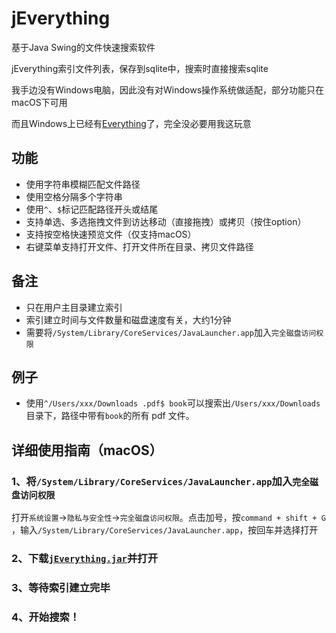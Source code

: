 # jEverything

基于Java Swing的文件快速搜索软件

jEverything索引文件列表，保存到sqlite中，搜索时直接搜索sqlite

我手边没有Windows电脑，因此没有对Windows操作系统做适配，部分功能只在macOS下可用

而且Windows上已经有[Everything](https://www.voidtools.com/zh-cn/)了，完全没必要用我这玩意

## 功能

* 使用字符串模糊匹配文件路径
* 使用空格分隔多个字符串
* 使用`^`、`$`标记匹配路径开头或结尾
* 支持单选、多选拖拽文件到访达移动（直接拖拽）或拷贝（按住option）
* 支持按空格快速预览文件（仅支持macOS）
* 右键菜单支持打开文件、打开文件所在目录、拷贝文件路径

## 备注

* 只在用户主目录建立索引
* 索引建立时间与文件数量和磁盘速度有关，大约1分钟
* 需要将`/System/Library/CoreServices/JavaLauncher.app`加入`完全磁盘访问权限`

## 例子

* 使用`^/Users/xxx/Downloads .pdf$ book`可以搜索出`/Users/xxx/Downloads`目录下，路径中带有`book`的所有 pdf 文件。

## 详细使用指南（macOS）

### 1、将`/System/Library/CoreServices/JavaLauncher.app`加入`完全磁盘访问权限`

打开`系统设置`->`隐私与安全性`->`完全磁盘访问权限`。点击加号，按`command + shift + G`
，输入`/System/Library/CoreServices/JavaLauncher.app`，按回车并选择打开

### 2、下载[`jEverything.jar`](https://github.com/aihy/jEverything/releases/download/v1.0.0/jEverything-1.0.jar)并打开

### 3、等待索引建立完毕

### 4、开始搜索！